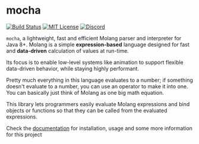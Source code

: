 # mocha

[![Build Status](https://img.shields.io/github/actions/workflow/status/unnamed/mocha/build.yml?branch=main)](https://github.com/unnamed/mocha/actions/workflows/build.yml)
[![MIT License](https://img.shields.io/badge/license-MIT-blue)](license.txt)
[![Discord](https://img.shields.io/discord/683899335405994062)](https://discord.gg/xbba2fy)

`mocha`, a lightweight, fast and efficient Molang parser and interpreter for Java 8+. Molang is a
simple **expression-based** language designed for fast and **data-driven** calculation of
values at run-time.

Its focus is to enable low-level systems like animation to support flexible data-driven
behavior, while staying highly performant.

Pretty much everything in this language evaluates to a number; if something doesn't evaluate
to a number, you can use an operator to make it into one. You can basically just think of
Molang as one big math equation.

This library lets programmers easily evaluate Molang expressions and bind objects
or functions so that they can be called from the evaluated expressions.

Check the [documentation](https://unnamed.team/docs/molang) for installation, usage and
some more information for this project